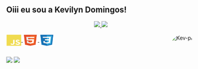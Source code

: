 
<!---
Kevilyn/Kevilyn is a ✨ special ✨ repository because its `README.md` (this file) appears on your GitHub profile.
You can click the Preview link to take a look at your changes.
--->

## Oiii eu sou a Kevilyn Domingos!
<div align="center">
  <a href="https://github.com/Kevilyn">
  <img height="180em" src="https://github-readme-stats.vercel.app/api?username=Kevilyn&show_icons=true&theme=dracula&include_all_commits=true&count_private=true"/>
  <img height="180em" src="https://github-readme-stats.vercel.app/api/top-langs/?username=Kevilyn&layout=compact&langs_count=7&theme=dracula"/>
</div>
<div style="display: inline_block"><br>
  <img align="center" alt="Kev-Js" height="30" width="40" src="https://raw.githubusercontent.com/devicons/devicon/master/icons/javascript/javascript-plain.svg">
  
  <img align="center" alt="Kev-HTML" height="30" width="40" src="https://raw.githubusercontent.com/devicons/devicon/master/icons/html5/html5-original.svg">
  <img align="center" alt="Kev-CSS" height="30" width="40" src="https://raw.githubusercontent.com/devicons/devicon/master/icons/css3/css3-original.svg">
  <img align="right" alt="Kev-pic" height="150" style="border-radius:50px;" src="https://media.discordapp.net/attachments/838912685453869057/986633709669199933/unknown.png">
</div>
  
  ##
 
<div> 
    <a href="https://instagram.com/kevilynqd" target="_blank"><img src="https://img.shields.io/badge/-Instagram-%23E4405F?style=for-the-badge&logo=instagram&logoColor=white" target="_blank"></a>
    <a href="https://linkedin.com/in/kevilynqueirozdomingos/" target="_blank"><img src="https://img.shields.io/badge/-LinkedIn-%230077B5?style=for-the-badge&logo=linkedin&logoColor=white" target="_blank"></a> </div>


